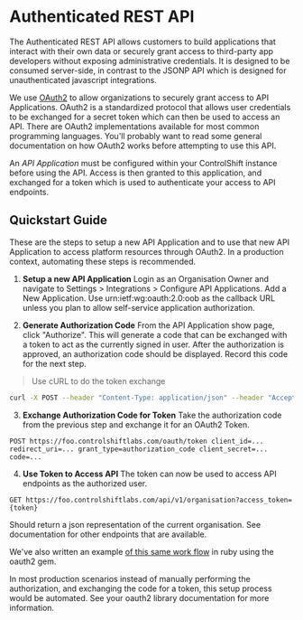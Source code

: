 # Authenticated REST API

The Authenticated REST API allows customers to build applications that interact with their own data or securely grant access to third-party app developers without exposing administrative credentials. It is designed to be consumed server-side, in contrast to the JSONP API which is designed for unauthenticated javascript integrations. 

We use [OAuth2](http://oauth.net/2/) to allow organizations to securely grant access to API Applications. OAuth2 is a standardized protocol that allows user credentials to be exchanged for a secret token which can then be used to access an API. There are OAuth2 implementations available for most common programming languages. You'll probably want to read some general documentation on how OAuth2 works before attempting to use this API. 

An *API Application* must be configured within your ControlShift instance before using the API. Access is then granted to this application, and exchanged for a token which is used to authenticate your access to API endpoints.   

## Quickstart Guide

These are the steps to setup a new API Application and to use that new API Application to access platform resources through OAuth2. In a production context, automating these steps is recommended. 

1. **Setup a new API Application** Login as an Organisation Owner and navigate to Settings > Integrations > Configure API Applications. Add a New Application. Use urn:ietf:wg:oauth:2.0:oob as the callback URL unless you plan to allow self-service application authorization. 

2. **Generate Authorization Code** From the API Application show page, click "Authorize". This will generate a code that can be exchanged with a token to act as the currently signed in user. After the authorization is approved, an authorization code should be displayed. Record this code for the next step. 

> Use cURL to do the token exchange

```bash
curl -X POST --header "Content-Type: application/json" --header "Accept: application/json" --data '{"grant_type":"authorization_code", "code":"{code}", "client_id":"{client_id}", "client_secret":"{client_secret}", "redirect_uri":"{redirect_uri}"}' https://foo.controlshiftlabs.com/oauth/token
```

3. **Exchange Authorization Code for Token** Take the authorization code from the previous step and exchange it for an OAuth2 Token. 

`POST https://foo.controlshiftlabs.com/oauth/token
  client_id=...
  redirect_uri=...
  grant_type=authorization_code
  client_secret=...
  code=...`

4. **Use Token to Access API** The token can now be used to access API endpoints as the authorized user. 

`GET https://foo.controlshiftlabs.com/api/v1/organisation?access_token={token}`

Should return a json representation of the current organisation. See documentation for other endpoints that are available. 

We've also written an example [of this same work flow](https://github.com/controlshift/controlshift-oauth-example) in ruby using the oauth2 gem. 

In most production scenarios instead of manually performing the authorization, and exchanging the code for a token, this setup process would be automated. See your oauth2 library documentation for more information. 

